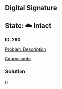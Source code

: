 ## Digital Signature

## State: :cloud: **Intact**

**ID: 290**

[Problem Description](https://projecteuler.net/problem=290)

[Source code](main.cpp)

### Solution
0